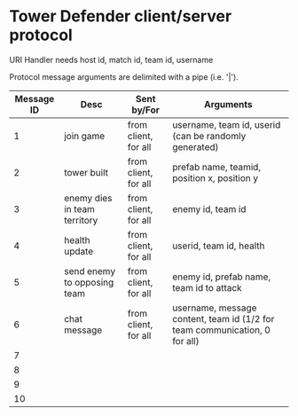 # Tower Defender client/server protocol #

URI Handler needs host id, match id, team id, username

Protocol message arguments are delimited with a pipe (i.e. '|').

| Message ID| Desc 		| Sent by/For	| Arguments | 
| --------- | ----------------- | ------------- | --------- |
| 1	    | join game	| from client, for all | username, team id, userid (can be randomly generated) |
| 2	    | tower built 	| from client, for all | prefab name, teamid, position x, position y |
| 3	    | enemy dies in team territory | from client, for all | enemy id, team id |
| 4	    | health update | from client, for all | userid, team id, health |
| 5	    | send enemy to opposing team | from client, for all | enemy id, prefab name, team id to attack |
| 6	    | chat message | from client, for all | username, message content, team id (1/2 for team communication, 0 for all) |
| 7	    | | | |
| 8	    | | | |
| 9	    | | | |
| 10	    | | | |
